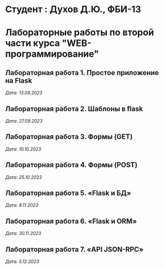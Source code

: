 # Студент : Духов Д.Ю., ФБИ-13

# Лабораторные работы по второй части курса "WEB-программирование"

## Лабораторная работа 1. Простое приложение на Flask

*Дата: 13.09.2023*

## Лабораторная работа 2. Шаблоны в flask

*Дата: 27.09.2023*

## Лабораторная работа 3. Формы (GET)

*Дата: 10.10.2023*

## Лабораторная работа 4. Формы (POST)

*Дата: 25.10.2023*

## Лабораторная работа 5. «Flask и БД»

*Дата: 8.11.2023*

## Лабораторная работа 6. «Flask и ORM»

*Дата: 30.11.2023*

## Лабораторная работа 7. «API JSON-RPC»

*Дата: 5.12.2023*
